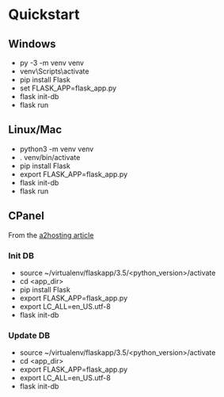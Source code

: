 # Quickstart

## Windows
- py -3 -m venv venv
- venv\Scripts\activate
- pip install Flask
- set FLASK_APP=flask_app.py
- flask init-db
- flask run

## Linux/Mac
- python3 -m venv venv
- . venv/bin/activate
- pip install Flask
- export FLASK_APP=flask_app.py
- flask init-db
- flask run

## CPanel

From the [a2hosting article](https://www.a2hosting.com/kb/developer-corner/python/installing-and-configuring-flask-on-linux-shared-hosting)

### Init DB
- source ~/virtualenv/flaskapp/3.5/<python_version>/activate
- cd <app_dir>
- pip install Flask
- export FLASK_APP=flask_app.py
- export LC_ALL=en_US.utf-8
- flask init-db

### Update DB
- source ~/virtualenv/flaskapp/3.5/<python_version>/activate
- cd <app_dir>
- export FLASK_APP=flask_app.py
- export LC_ALL=en_US.utf-8
- flask init-db
